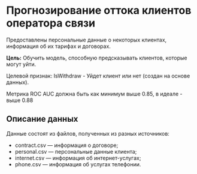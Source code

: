 # Прогнозирование оттока клиентов оператора связи
Предоставлены персональные данные о некоторых клиентах, информация об их тарифах и договорах.

**Цель:** Обучить модель, способную предсказывать клиентов, которые могут уйти.

Целевой признак: IsWithdraw - Уйдет клиент или нет (создан на основе данных).

Метрика ROC AUC должна быть как минимум выше 0.85, в идеале - выше 0.88

## Описание данных
Данные состоят из файлов, полученных из разных источников:

 - contract.csv — информация о договоре;
 - personal.csv — персональные данные клиента;
 - internet.csv — информация об интернет-услугах;
 - phone.csv — информация об услугах телефонии.
